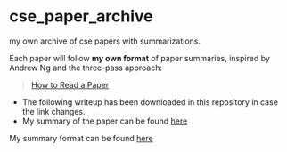 # cse_paper_archive
my own archive of cse papers with summarizations.

Each paper will follow **my own format** of paper summaries, inspired by Andrew Ng and the three-pass approach:

> [How to Read a Paper](http://blizzard.cs.uwaterloo.ca/keshav/home/Papers/data/07/paper-reading.pdf)

* The following writeup has been downloaded in this repository in case the link changes.
* My summary of the paper can be found [here](three_pass.md)

My summary format can be found [here](summary_format.md)
